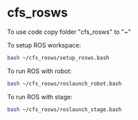 # cfs_rosws

To use code copy folder "cfs_rosws" to "~"

To setup ROS workspace:
```bash
bash ~/cfs_rosws/setup_rosws.bash
```
To run ROS with robot:
```bash
bash ~/cfs_rosws/roslaunch_robot.bash
```

To run ROS with stage:
```bash
bash ~/cfs_rosws/roslaunch_stage.bash
```
